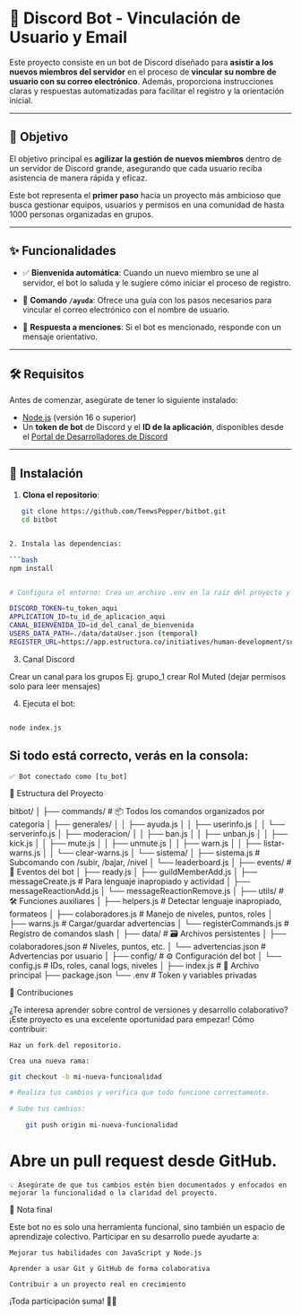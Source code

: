# 🤖 Discord Bot - Vinculación de Usuario y Email

Este proyecto consiste en un bot de Discord diseñado para **asistir a los nuevos miembros del servidor** en el proceso de **vincular su nombre de usuario con su correo electrónico**. Además, proporciona instrucciones claras y respuestas automatizadas para facilitar el registro y la orientación inicial.

---

## 🎯 Objetivo

El objetivo principal es **agilizar la gestión de nuevos miembros** dentro de un servidor de Discord grande, asegurando que cada usuario reciba asistencia de manera rápida y eficaz.

Este bot representa el **primer paso** hacia un proyecto más ambicioso que busca gestionar equipos, usuarios y permisos en una comunidad de hasta 1000 personas organizadas en grupos.

---

## ✨ Funcionalidades

- ✅ **Bienvenida automática**: Cuando un nuevo miembro se une al servidor, el bot lo saluda y le sugiere cómo iniciar el proceso de registro.

- 💬 **Comando `/ayuda`**: Ofrece una guía con los pasos necesarios para vincular el correo electrónico con el nombre de usuario.

- 📣 **Respuesta a menciones**: Si el bot es mencionado, responde con un mensaje orientativo.

---

## 🛠 Requisitos

Antes de comenzar, asegúrate de tener lo siguiente instalado:

- [Node.js](https://nodejs.org/) (versión 16 o superior)
- Un **token de bot** de Discord y el **ID de la aplicación**, disponibles desde el [Portal de Desarrolladores de Discord](https://discord.com/developers/applications)

---

## 🚀 Instalación

1. **Clona el repositorio**:

```bash
   git clone https://github.com/TeewsPepper/bitbot.git
   cd bitbot


2. Instala las dependencias:

```bash
npm install


# Configura el entorno: Crea un archivo .env en la raíz del proyecto y agrega lo siguiente:

DISCORD_TOKEN=tu_token_aqui
APPLICATION_ID=tu_id_de_aplicacion_aqui
CANAL_BIENVENIDA_ID=id_del_canal_de_bienvenida
USERS_DATA_PATH=./data/dataUser.json (temporal)
REGISTER_URL=https://app.estructura.co/initiatives/human-development/subscription/control-user-email?ref=WH5598F161MW17889P2VZ0TIY9U6DDY0

```
3. Canal Discord

Crear un canal para los grupos Ej. grupo_1
crear Rol Muted (dejar permisos solo para leer mensajes)

4. Ejecuta el bot:
```bash

node index.js

```

## Si todo está correcto, verás en la consola:

    ✅ Bot conectado como [tu_bot]
   

🧩 Estructura del Proyecto

bitbot/
│
├── commands/ # 📦 Todos los comandos organizados por categoría
│ ├── generales/
│ │ ├── ayuda.js
│ │ ├── userinfo.js
│ │ └── serverinfo.js
│ ├── moderacion/
│ │ ├── ban.js
│ │ ├── unban.js
│ │ ├── kick.js
│ │ ├── mute.js
│ │ ├── unmute.js
│ │ ├── warn.js
│ │ ├── listar-warns.js
│ │ └── clear-warns.js
│ └── sistema/
│ ├── sistema.js # Subcomando con /subir, /bajar, /nivel
│ └── leaderboard.js
│
├── events/ # 📡 Eventos del bot
│ ├── ready.js
│ ├── guildMemberAdd.js
│ ├── messageCreate.js # Para lenguaje inapropiado y actividad
│ ├── messageReactionAdd.js
│ └── messageReactionRemove.js
│
├── utils/ # 🛠️ Funciones auxiliares
│ ├── helpers.js # Detectar lenguaje inapropiado, formateos
│ ├── colaboradores.js # Manejo de niveles, puntos, roles
│ ├── warns.js # Cargar/guardar advertencias
│ └── registerCommands.js # Registro de comandos slash
│
├── data/ # 🗃️ Archivos persistentes
│ ├── colaboradores.json # Niveles, puntos, etc.
│ └── advertencias.json # Advertencias por usuario
│
├── config/ # ⚙️ Configuración del bot
│ └── config.js # IDs, roles, canal logs, niveles
│
├── index.js # 🚀 Archivo principal
├── package.json
└── .env # Token y variables privadas

🤝 Contribuciones

¿Te interesa aprender sobre control de versiones y desarrollo colaborativo? ¡Este proyecto es una excelente oportunidad para empezar!
Cómo contribuir:

    Haz un fork del repositorio.

    Crea una nueva rama:

    
```bash
git checkout -b mi-nueva-funcionalidad

# Realiza tus cambios y verifica que todo funcione correctamente.

# Sube tus cambios:

    git push origin mi-nueva-funcionalidad

```

 # Abre un pull request desde GitHub.
    💡 Asegúrate de que tus cambios estén bien documentados y enfocados en mejorar la funcionalidad o la claridad del proyecto.

🧠 Nota final

Este bot no es solo una herramienta funcional, sino también un espacio de aprendizaje colectivo. Participar en su desarrollo puede ayudarte a:

    Mejorar tus habilidades con JavaScript y Node.js

    Aprender a usar Git y GitHub de forma colaborativa

    Contribuir a un proyecto real en crecimiento

¡Toda participación suma! 💪✨